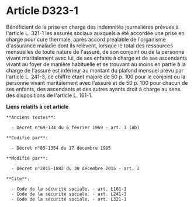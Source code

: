# Article D323-1

Bénéficient de la prise en charge des indemnités journalières prévues à l'article L. 321-1 les assurés sociaux auxquels a été
accordée une prise en charge pour cure thermale, après accord préalable de l'organisme d'assurance maladie dont ils relèvent,
lorsque le total des ressources mensuelles de toute nature de l'assuré, de son conjoint ou de la personne vivant maritalement
avec lui, de ses enfants à charge et de ses ascendants vivant au foyer de manière habituelle et se trouvant au moins en
partie à la charge de l'assuré est inférieur au montant du plafond mensuel prévu par l'article L. 241-3, ce chiffre étant
majoré de 50 p. 100 pour le conjoint ou la personne vivant maritalement avec l'assuré et de 50 p. 100 pour chacun de ses
enfants, des ascendants et des autres ayants droit à charge au sens des dispositions de l'article L. 161-1.

**Liens relatifs à cet article**

	**Anciens textes**:

	  - Décret n°69-134 du 6 février 1969 - art. 1 (Ab)

	**Codifié par**:

	  - Décret n°85-1354 du 17 décembre 1985

	**Modifié par**:

	  - Décret n°2015-1882 du 30 décembre 2015 - art. 2

	**Cite**:

	  - Code de la sécurité sociale. - art. L161-1
	  - Code de la sécurité sociale. - art. L241-3
	  - Code de la sécurité sociale. - art. L321-1
